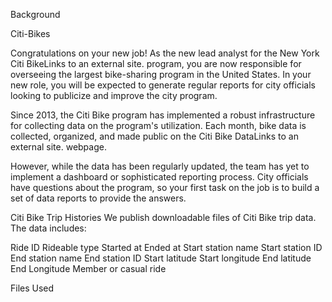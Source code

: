 Background

Citi-Bikes

Congratulations on your new job! As the new lead analyst for the New York Citi BikeLinks to an external site. program, you are now responsible for overseeing the largest bike-sharing program in the United States. In your new role, you will be expected to generate regular reports for city officials looking to publicize and improve the city program.

Since 2013, the Citi Bike program has implemented a robust infrastructure for collecting data on the program's utilization. Each month, bike data is collected, organized, and made public on the Citi Bike DataLinks to an external site. webpage.

However, while the data has been regularly updated, the team has yet to implement a dashboard or sophisticated reporting process. City officials have questions about the program, so your first task on the job is to build a set of data reports to provide the answers.


Citi Bike Trip Histories
We publish downloadable files of Citi Bike trip data. The data includes:

Ride ID
Rideable type
Started at
Ended at
Start station name
Start station ID
End station name
End station ID
Start latitude
Start longitude
End latitude
End Longitude
Member or casual ride

Files Used 
